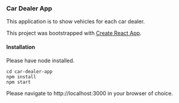 ### Car Dealer App

This application is to show vehicles for each car dealer.

This project was bootstrapped with [Create React App](https://github.com/facebookincubator/create-react-app).

#### Installation

Please have node installed.

```shell
cd car-dealer-app
npm install
npm start
```

Please navigate to http://localhost:3000 in your browser of choice.